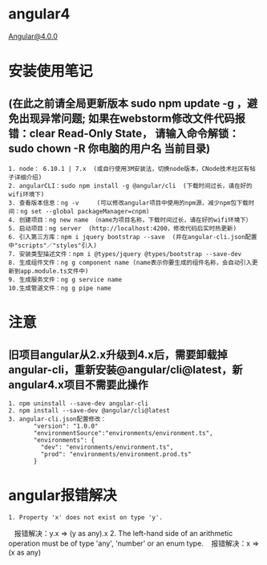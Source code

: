 # angular4
Angular@4.0.0
# 安装使用笔记
## (在此之前请全局更新版本 sudo npm update -g ，避免出现异常问题; 如果在webstorm修改文件代码报错：clear Read-Only State， 请输入命令解锁：sudo chown -R 你电脑的用户名 当前目录)
    1. node： 6.10.1 | 7.x  (或自行使用3M安装法，切换node版本，CNode技术社区有帖子详细介绍)
    2. angularCLI：sudo npm install -g @angular/cli  (下载时间过长，请在好的wifi环境下)
    3. 查看版本信息：ng -v     (可以修改angular项目中使用的npm源，减少npm包下载时间：ng set --global packageManager=cnpm)
    4. 创建项目：ng new name （name为项目名称，下载时间过长，请在好的wifi环境下）
    5. 启动项目：ng server  (http://localhost:4200，修改代码后实时热更新)
    6. 引入第三方库：npm i jquery bootstrap --save  (并在angular-cli.json配置中"scripts"／"styles"引入)
    7. 安装类型描述文件：npm i @types/jquery @types/bootstrap --save-dev
    8. 生成组件文件：ng g component name (name表示你要生成的组件名称，会自动引入更新到app.module.ts文件中)
    9. 生成服务文件：ng g service name
    10.生成管道文件：ng g pipe name

# 注意
## 旧项目angular从2.x升级到4.x后，需要卸载掉angular-cli，重新安装@angular/cli@latest，新angular4.x项目不需要此操作
    1. npm uninstall --save-dev angular-cli
    2. npm install --save-dev @angular/cli@latest
    3. angular-cli.json配置修改：
           "version": "1.0.0"
           "environmentSource":"environments/environment.ts",
           "environments": {
             "dev": "environments/environment.ts",
             "prod": "environments/environment.prod.ts"
           }
# angular报错解决
    1. Property 'x' does not exist on type 'y'.
    报错解决：y.x  =>  (y as any).x
    2. The left-hand side of an arithmetic operation must be of type 'any', 'number' or an enum type.
    报错解决：x => (x as any)
